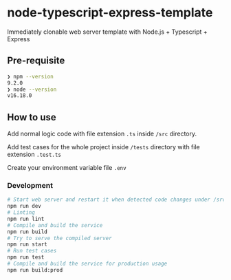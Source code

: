 # node-typescript-express-template

Immediately clonable web server template with Node.js + Typescript + Express

## Pre-requisite

```bash
❯ npm --version
9.2.0
❯ node --version
v16.18.0
```

## How to use

Add normal logic code with file extension `.ts` inside `/src` directory.

Add test cases for the whole project inside `/tests` directory with file extension `.test.ts`

Create your environment variable file `.env`

### Development

```bash
# Start web server and restart it when detected code changes under /src
npm run dev
# Linting
npm run lint
# Compile and build the service
npm run build
# Try to serve the compiled server
npm run start
# Run test cases
npm run test
# Compile and build the service for production usage
npm run build:prod
```
